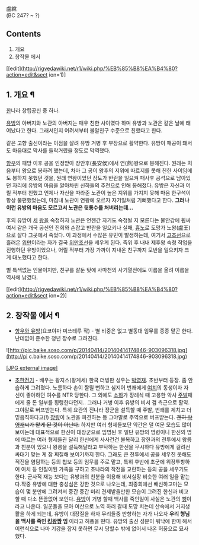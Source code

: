 盧綰  
(BC 247? ~ ?)  

## Contents

    

1. 개요 
2. 창작물 에서 

[[edit](http://rigvedawiki.net/r1/wiki.php/%EB%85%B8%EA%B4%80?action=edit&sect
ion=1)]

## 1. 개요 ¶

[한](%ED%95%9C.md)나라 창립공신 중 하나.

  

[유방](%EC%9C%A0%EB%B0%A9.md)의 아버지와 노관의 아버지는 매우 친한 사이였다 하며 유방과 노관은 같은 날에
태어났다고 한다. 그래서인지 어려서부터 불알친구 수준으로 친했다고 한다.

  

같은 고향 출신이라는 이점을 살려 유방 거병 후 부장으로 활약한다. 유방이 패공이 돼서도 마음대로 막사를 들락거렸을 정도로 막역했다.

  

[항우](%ED%95%AD%EC%9A%B0.md)의 패망 이후 공을 인정받아 장안후(長安侯)에서 연(燕)왕으로 봉해진다. 원래는
처음부터 왕으로 봉하려 했는데, 차마 그 공이 왕후의 지위에 따르지를 못해 친한 사이임에도 봉하지 못했던 것을, 원래 연왕이었던 장도가
반란을 일으켜 패사후 공석으로 남아있던 자리에 유방의 마음을 알아차린 신하들의 추천으로 인해 봉해졌다. 유방은 자신과 어릴 적부터 친했고
언제나 자신을 따라준 노관이 높은 지위를 가지지 못해 마음 한구석이 항상 불편했었는데, 마침내 노관이 연왕에 오르자 자기일처럼 기뻐했다고
한다. **그러나 이런 유방의 마음도 모르고서 노관은 뒷통수를 처버리는데...**

  

후의 유방이 [세](%ED%95%9C%EC%8B%A0.md)
[왕](%EC%98%81%ED%8F%AC.md)[을](%ED%8C%BD%EC%9B%94.md) 숙청하자 노관은 언젠간 자기도
숙청될 지 모른다는 불안감에 휩싸여서 같은 개국 공신인 진희와 손잡고 반란을 일으키나 실패,
[흉노](%ED%9D%89%EB%85%B8.md)로 도망가 노왕(盧王)으로 살다 그곳에서 죽었다. 이 과정에서 수많은 유민이
발생하는데, 여기서 [고조선](%EA%B3%A0%EC%A1%B0%EC%84%A0.md)으로 흘러온
[위만](%EC%9C%84%EB%A7%8C.md)이라는 자가 결국 [위만조선](%EC%9C%84%EB%A7%8C%20%EC%A1%B0%EC%84%A0.md)을 세우게 된다. 즉위 후 내내 제후왕 숙청 작업을
진행하던 유방이었으나, 어릴 적부터 가장 가까이 지내온 친구까지 모반을 일으키자 크게 대노했다고 한다.

  

별 특색없는 인물이지만, 친구를 잘둔 탓에 사마천의 사기열전에도 이름을 올려 이름을 역사에 남겼다.

  

[[edit](http://rigvedawiki.net/r1/wiki.php/%EB%85%B8%EA%B4%80?action=edit&sect
ion=2)]

## 2. 창작물 에서 ¶

  * [항우와 유방](%ED%95%AD%EC%9A%B0%EC%99%80%20%EC%9C%A0%EB%B0%A9.md)(요코야마 미쓰테루 작) - 별 비중은 없고 별동대 임무를 종종 맡곤 한다. 난데없이 준수한 청년 장수로 그려진다.  

![http://pic.baike.soso.com/p/20140414/20140414174846-903096318.jpg](http://pi
c.baike.soso.com/p/20140414/20140414174846-903096318.jpg)

[[JPG external
image]](http://pic.baike.soso.com/p/20140414/20140414174846-903096318.jpg)

  

  * [초한전기](%EC%B4%88%ED%95%9C%EC%A0%84%EA%B8%B0.md) \- 배우는 왕지스(왕계세) 한국 더빙판 성우는 [박영재](%EB%B0%95%EC%98%81%EC%9E%AC.md). 초반부터 등장. 좀 안습하게 그려졌다. 노름하다 손이 짤릴 뻔하고 심지어 번쾌에게 [여치](%EC%97%AC%ED%9B%84.md)의 동생이자 자신이 좋아하던 여수를 NTR 당한다. 그 외에도 [소하](%EC%86%8C%ED%95%98.md)가 장례식 때 고용한 악사 [주발](%EC%A3%BC%EB%B0%9C.md)패에게 줄 돈 일부를 횡령한다던지.. 그러나 거병 이후 유방의 비서 겸 측근으로 활약. 그야말로 버프받는다. 특히 요관의 진나라 장군을 설득할 때 주발, 번쾌를 제치고 더 믿음직하다고(!) [장량](%EC%9E%A5%EB%9F%89.md)이 노관을 파견하는 등 그야말로 주역으로 버프받는다. <del>괜히 [박영재](%EB%B0%95%EC%98%81%EC%9E%AC.md)씨가 맡게 된 것이 아닌다.</del> 하지만 여러 형제들보단 약간은 덜 여문 모습도 많이 보이는데 대표적으로 한신이 대장군으로 임명된 후 일단 유방의 명령이니 한신의 명에 따르는 여러 형제들관 달리 한신에게 사사건건 불복하고 장한과의 전투에서 왕릉과 친분이 있으니 왕릉을 설득해달라고 부탁하는 한신을 무시하다 유방에게 걸려선 싸대기 맞는 게 참 찌질해 보이기까지 한다. 그래도 큰 전투에서 공을 세우진 못해도 적진을 염탐하는 등의 첩보 등의 임무를 주로 맡고, 특히 후반에 초군에 위장투항하여 여치 등 인질이된 가족을 구하고 초나라의 작전을 교란하는 등의 공을 세우기도 한다. 군사적 재능 보다는 유방과의 친분을 이용해 비서실장 비슷한 여러 일을 맡는다.작중 유방에 대한 충성심은 강한 것으로 나오는데, 최종회에선 배신하고마는 모습이 몇 분만에 그려져서 중간 중간 미리 견제받을만한 모습이 그려진 한신과 비교할 때 다소 뜬끔없어 보인다.
[유방](%EC%9C%A0%EB%B0%A9.md)이 거병 할때 백사를 죽인일이 사실은 노관의 [뻥](%EB%BB%A5.md)이라고
나온다. 일꾼들을 모아 여산으로 노역 하러 갈때 도망 치는데 산속에서 거지생활을 하게 되는데, 유방이 대장질을 하자 무리들중 반항하는 자가
나오자 **우리 형님을 백사를 죽인 [킹왕짱](%ED%82%B9%EC%99%95%EC%A7%B1.md) 임** 이라고 허풍을 떤다.
유방의 출신 성분이 워낙에 한미 해서 이런식으로 나마 기강을 잡지 못하면 무시 당할수 밖에 없어서 나온 허풍으로 묘사 했다.

